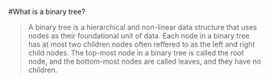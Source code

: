
#What is a binary tree?

> A binary tree is a hierarchical and non-linear data structure that uses 
nodes as their foundational unit of data. Each node in a binary tree
has at most two children nodes often reffered to as the left and right child 
nodes. The top-most node in a binary tree is called the root node, and the 
bottom-most nodes are called leaves, and they have no children.

